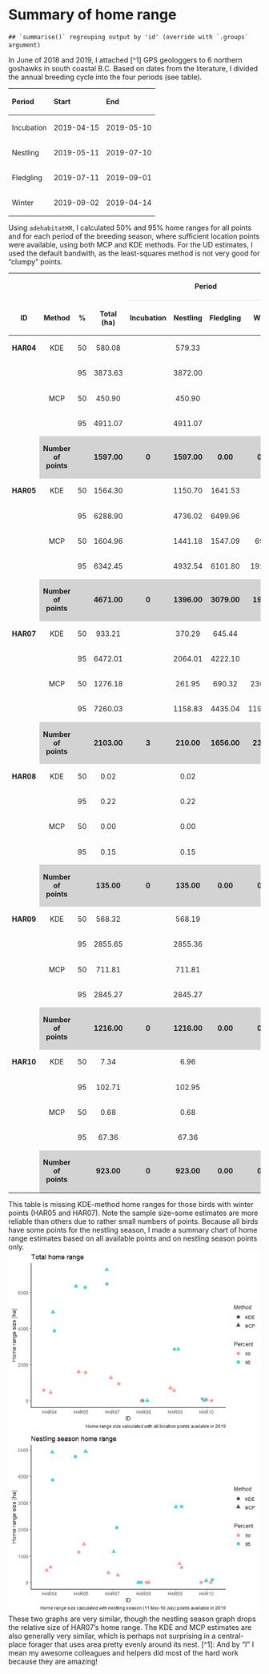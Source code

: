 Summary of home range
================

    ## `summarise()` regrouping output by 'id' (override with `.groups` argument)

In June of 2018 and 2019, I attached \[^1\] GPS geologgers to 6 northern
goshawks in south coastal B.C. Based on dates from the literature, I
divided the annual breeding cycle into the four periods (see table).

<table class="table table-condensed" style="width: auto !important; ">

<thead>

<tr>

<th style="text-align:left;">

Period

</th>

<th style="text-align:left;">

Start

</th>

<th style="text-align:left;">

End

</th>

</tr>

</thead>

<tbody>

<tr>

<td style="text-align:left;">

Incubation

</td>

<td style="text-align:left;">

2019-04-15

</td>

<td style="text-align:left;">

2019-05-10

</td>

</tr>

<tr>

<td style="text-align:left;">

Nestling

</td>

<td style="text-align:left;">

2019-05-11

</td>

<td style="text-align:left;">

2019-07-10

</td>

</tr>

<tr>

<td style="text-align:left;">

Fledgling

</td>

<td style="text-align:left;">

2019-07-11

</td>

<td style="text-align:left;">

2019-09-01

</td>

</tr>

<tr>

<td style="text-align:left;">

Winter

</td>

<td style="text-align:left;">

2019-09-02

</td>

<td style="text-align:left;">

2019-04-14

</td>

</tr>

</tbody>

</table>

Using `adehabitatHR`, I calculated 50% and 95% home ranges for all
points and for each period of the breeding season, where sufficient
location points were available, using both MCP and KDE methods. For the
UD estimates, I used the default bandwith, as the least-squares method
is not very good for “clumpy” points.

<table class="table" style="margin-left: auto; margin-right: auto;">

<thead>

<tr>

<th style="border-bottom:hidden" colspan="4">

</th>

<th style="border-bottom:hidden; padding-bottom:0; padding-left:3px;padding-right:3px;text-align: center; " colspan="4">

<div style="border-bottom: 1px solid #ddd; padding-bottom: 5px; ">

Period

</div>

</th>

</tr>

<tr>

<th style="text-align:center;">

ID

</th>

<th style="text-align:center;">

Method

</th>

<th style="text-align:center;">

%

</th>

<th style="text-align:center;">

Total (ha)

</th>

<th style="text-align:center;">

Incubation

</th>

<th style="text-align:center;">

Nestling

</th>

<th style="text-align:center;">

Fledgling

</th>

<th style="text-align:center;">

Winter

</th>

</tr>

</thead>

<tbody>

<tr>

<td style="text-align:center;font-weight: bold;vertical-align: top !important;" rowspan="5">

HAR04

</td>

<td style="text-align:center;vertical-align: top !important;" rowspan="2">

KDE

</td>

<td style="text-align:center;">

50

</td>

<td style="text-align:center;">

580.08

</td>

<td style="text-align:center;">

</td>

<td style="text-align:center;">

579.33

</td>

<td style="text-align:center;">

</td>

<td style="text-align:center;">

</td>

</tr>

<tr>

<td style="text-align:center;">

95

</td>

<td style="text-align:center;">

3873.63

</td>

<td style="text-align:center;">

</td>

<td style="text-align:center;">

3872.00

</td>

<td style="text-align:center;">

</td>

<td style="text-align:center;">

</td>

</tr>

<tr>

<td style="text-align:center;vertical-align: top !important;" rowspan="2">

MCP

</td>

<td style="text-align:center;">

50

</td>

<td style="text-align:center;">

450.90

</td>

<td style="text-align:center;">

</td>

<td style="text-align:center;">

450.90

</td>

<td style="text-align:center;">

</td>

<td style="text-align:center;">

</td>

</tr>

<tr>

<td style="text-align:center;">

95

</td>

<td style="text-align:center;">

4911.07

</td>

<td style="text-align:center;">

</td>

<td style="text-align:center;">

4911.07

</td>

<td style="text-align:center;">

</td>

<td style="text-align:center;">

</td>

</tr>

<tr>

<td style="text-align:center;font-weight: bold;background-color: lightgray !important;">

Number of points

</td>

<td style="text-align:center;font-weight: bold;background-color: lightgray !important;">

</td>

<td style="text-align:center;font-weight: bold;background-color: lightgray !important;">

1597.00

</td>

<td style="text-align:center;font-weight: bold;background-color: lightgray !important;">

0

</td>

<td style="text-align:center;font-weight: bold;background-color: lightgray !important;">

1597.00

</td>

<td style="text-align:center;font-weight: bold;background-color: lightgray !important;">

0.00

</td>

<td style="text-align:center;font-weight: bold;background-color: lightgray !important;">

0.00

</td>

</tr>

<tr>

<td style="text-align:center;font-weight: bold;vertical-align: top !important;" rowspan="5">

HAR05

</td>

<td style="text-align:center;vertical-align: top !important;" rowspan="2">

KDE

</td>

<td style="text-align:center;">

50

</td>

<td style="text-align:center;">

1564.30

</td>

<td style="text-align:center;">

</td>

<td style="text-align:center;">

1150.70

</td>

<td style="text-align:center;">

1641.53

</td>

<td style="text-align:center;">

</td>

</tr>

<tr>

<td style="text-align:center;">

95

</td>

<td style="text-align:center;">

6288.90

</td>

<td style="text-align:center;">

</td>

<td style="text-align:center;">

4736.02

</td>

<td style="text-align:center;">

6499.96

</td>

<td style="text-align:center;">

</td>

</tr>

<tr>

<td style="text-align:center;vertical-align: top !important;" rowspan="2">

MCP

</td>

<td style="text-align:center;">

50

</td>

<td style="text-align:center;">

1604.96

</td>

<td style="text-align:center;">

</td>

<td style="text-align:center;">

1441.18

</td>

<td style="text-align:center;">

1547.09

</td>

<td style="text-align:center;">

69.24

</td>

</tr>

<tr>

<td style="text-align:center;">

95

</td>

<td style="text-align:center;">

6342.45

</td>

<td style="text-align:center;">

</td>

<td style="text-align:center;">

4932.54

</td>

<td style="text-align:center;">

6101.80

</td>

<td style="text-align:center;">

1925.01

</td>

</tr>

<tr>

<td style="text-align:center;font-weight: bold;background-color: lightgray !important;">

Number of points

</td>

<td style="text-align:center;font-weight: bold;background-color: lightgray !important;">

</td>

<td style="text-align:center;font-weight: bold;background-color: lightgray !important;">

4671.00

</td>

<td style="text-align:center;font-weight: bold;background-color: lightgray !important;">

0

</td>

<td style="text-align:center;font-weight: bold;background-color: lightgray !important;">

1396.00

</td>

<td style="text-align:center;font-weight: bold;background-color: lightgray !important;">

3079.00

</td>

<td style="text-align:center;font-weight: bold;background-color: lightgray !important;">

196.00

</td>

</tr>

<tr>

<td style="text-align:center;font-weight: bold;vertical-align: top !important;" rowspan="5">

HAR07

</td>

<td style="text-align:center;vertical-align: top !important;" rowspan="2">

KDE

</td>

<td style="text-align:center;">

50

</td>

<td style="text-align:center;">

933.21

</td>

<td style="text-align:center;">

</td>

<td style="text-align:center;">

370.29

</td>

<td style="text-align:center;">

645.44

</td>

<td style="text-align:center;">

</td>

</tr>

<tr>

<td style="text-align:center;">

95

</td>

<td style="text-align:center;">

6472.01

</td>

<td style="text-align:center;">

</td>

<td style="text-align:center;">

2064.01

</td>

<td style="text-align:center;">

4222.10

</td>

<td style="text-align:center;">

</td>

</tr>

<tr>

<td style="text-align:center;vertical-align: top !important;" rowspan="2">

MCP

</td>

<td style="text-align:center;">

50

</td>

<td style="text-align:center;">

1276.18

</td>

<td style="text-align:center;">

</td>

<td style="text-align:center;">

261.95

</td>

<td style="text-align:center;">

690.32

</td>

<td style="text-align:center;">

2368.20

</td>

</tr>

<tr>

<td style="text-align:center;">

95

</td>

<td style="text-align:center;">

7260.03

</td>

<td style="text-align:center;">

</td>

<td style="text-align:center;">

1158.83

</td>

<td style="text-align:center;">

4435.04

</td>

<td style="text-align:center;">

11938.74

</td>

</tr>

<tr>

<td style="text-align:center;font-weight: bold;background-color: lightgray !important;">

Number of points

</td>

<td style="text-align:center;font-weight: bold;background-color: lightgray !important;">

</td>

<td style="text-align:center;font-weight: bold;background-color: lightgray !important;">

2103.00

</td>

<td style="text-align:center;font-weight: bold;background-color: lightgray !important;">

3

</td>

<td style="text-align:center;font-weight: bold;background-color: lightgray !important;">

210.00

</td>

<td style="text-align:center;font-weight: bold;background-color: lightgray !important;">

1656.00

</td>

<td style="text-align:center;font-weight: bold;background-color: lightgray !important;">

234.00

</td>

</tr>

<tr>

<td style="text-align:center;font-weight: bold;vertical-align: top !important;" rowspan="5">

HAR08

</td>

<td style="text-align:center;vertical-align: top !important;" rowspan="2">

KDE

</td>

<td style="text-align:center;">

50

</td>

<td style="text-align:center;">

0.02

</td>

<td style="text-align:center;">

</td>

<td style="text-align:center;">

0.02

</td>

<td style="text-align:center;">

</td>

<td style="text-align:center;">

</td>

</tr>

<tr>

<td style="text-align:center;">

95

</td>

<td style="text-align:center;">

0.22

</td>

<td style="text-align:center;">

</td>

<td style="text-align:center;">

0.22

</td>

<td style="text-align:center;">

</td>

<td style="text-align:center;">

</td>

</tr>

<tr>

<td style="text-align:center;vertical-align: top !important;" rowspan="2">

MCP

</td>

<td style="text-align:center;">

50

</td>

<td style="text-align:center;">

0.00

</td>

<td style="text-align:center;">

</td>

<td style="text-align:center;">

0.00

</td>

<td style="text-align:center;">

</td>

<td style="text-align:center;">

</td>

</tr>

<tr>

<td style="text-align:center;">

95

</td>

<td style="text-align:center;">

0.15

</td>

<td style="text-align:center;">

</td>

<td style="text-align:center;">

0.15

</td>

<td style="text-align:center;">

</td>

<td style="text-align:center;">

</td>

</tr>

<tr>

<td style="text-align:center;font-weight: bold;background-color: lightgray !important;">

Number of points

</td>

<td style="text-align:center;font-weight: bold;background-color: lightgray !important;">

</td>

<td style="text-align:center;font-weight: bold;background-color: lightgray !important;">

135.00

</td>

<td style="text-align:center;font-weight: bold;background-color: lightgray !important;">

0

</td>

<td style="text-align:center;font-weight: bold;background-color: lightgray !important;">

135.00

</td>

<td style="text-align:center;font-weight: bold;background-color: lightgray !important;">

0.00

</td>

<td style="text-align:center;font-weight: bold;background-color: lightgray !important;">

0.00

</td>

</tr>

<tr>

<td style="text-align:center;font-weight: bold;vertical-align: top !important;" rowspan="5">

HAR09

</td>

<td style="text-align:center;vertical-align: top !important;" rowspan="2">

KDE

</td>

<td style="text-align:center;">

50

</td>

<td style="text-align:center;">

568.32

</td>

<td style="text-align:center;">

</td>

<td style="text-align:center;">

568.19

</td>

<td style="text-align:center;">

</td>

<td style="text-align:center;">

</td>

</tr>

<tr>

<td style="text-align:center;">

95

</td>

<td style="text-align:center;">

2855.65

</td>

<td style="text-align:center;">

</td>

<td style="text-align:center;">

2855.36

</td>

<td style="text-align:center;">

</td>

<td style="text-align:center;">

</td>

</tr>

<tr>

<td style="text-align:center;vertical-align: top !important;" rowspan="2">

MCP

</td>

<td style="text-align:center;">

50

</td>

<td style="text-align:center;">

711.81

</td>

<td style="text-align:center;">

</td>

<td style="text-align:center;">

711.81

</td>

<td style="text-align:center;">

</td>

<td style="text-align:center;">

</td>

</tr>

<tr>

<td style="text-align:center;">

95

</td>

<td style="text-align:center;">

2845.27

</td>

<td style="text-align:center;">

</td>

<td style="text-align:center;">

2845.27

</td>

<td style="text-align:center;">

</td>

<td style="text-align:center;">

</td>

</tr>

<tr>

<td style="text-align:center;font-weight: bold;background-color: lightgray !important;">

Number of points

</td>

<td style="text-align:center;font-weight: bold;background-color: lightgray !important;">

</td>

<td style="text-align:center;font-weight: bold;background-color: lightgray !important;">

1216.00

</td>

<td style="text-align:center;font-weight: bold;background-color: lightgray !important;">

0

</td>

<td style="text-align:center;font-weight: bold;background-color: lightgray !important;">

1216.00

</td>

<td style="text-align:center;font-weight: bold;background-color: lightgray !important;">

0.00

</td>

<td style="text-align:center;font-weight: bold;background-color: lightgray !important;">

0.00

</td>

</tr>

<tr>

<td style="text-align:center;font-weight: bold;vertical-align: top !important;" rowspan="5">

HAR10

</td>

<td style="text-align:center;vertical-align: top !important;" rowspan="2">

KDE

</td>

<td style="text-align:center;">

50

</td>

<td style="text-align:center;">

7.34

</td>

<td style="text-align:center;">

</td>

<td style="text-align:center;">

6.96

</td>

<td style="text-align:center;">

</td>

<td style="text-align:center;">

</td>

</tr>

<tr>

<td style="text-align:center;">

95

</td>

<td style="text-align:center;">

102.71

</td>

<td style="text-align:center;">

</td>

<td style="text-align:center;">

102.95

</td>

<td style="text-align:center;">

</td>

<td style="text-align:center;">

</td>

</tr>

<tr>

<td style="text-align:center;vertical-align: top !important;" rowspan="2">

MCP

</td>

<td style="text-align:center;">

50

</td>

<td style="text-align:center;">

0.68

</td>

<td style="text-align:center;">

</td>

<td style="text-align:center;">

0.68

</td>

<td style="text-align:center;">

</td>

<td style="text-align:center;">

</td>

</tr>

<tr>

<td style="text-align:center;">

95

</td>

<td style="text-align:center;">

67.36

</td>

<td style="text-align:center;">

</td>

<td style="text-align:center;">

67.36

</td>

<td style="text-align:center;">

</td>

<td style="text-align:center;">

</td>

</tr>

<tr>

<td style="text-align:center;font-weight: bold;background-color: lightgray !important;">

Number of points

</td>

<td style="text-align:center;font-weight: bold;background-color: lightgray !important;">

</td>

<td style="text-align:center;font-weight: bold;background-color: lightgray !important;">

923.00

</td>

<td style="text-align:center;font-weight: bold;background-color: lightgray !important;">

0

</td>

<td style="text-align:center;font-weight: bold;background-color: lightgray !important;">

923.00

</td>

<td style="text-align:center;font-weight: bold;background-color: lightgray !important;">

0.00

</td>

<td style="text-align:center;font-weight: bold;background-color: lightgray !important;">

0.00

</td>

</tr>

</tbody>

</table>

This table is missing KDE-method home ranges for those birds with winter
points (HAR05 and HAR07). Note the sample size–some estimates are more
reliable than others due to rather small numbers of points. Because all
birds have some points for the nestling season, I made a summary chart
of home range estimates based on all available points and on nestling
season points only.
![](20191223_homerange_summary_files/figure-gfm/unnamed-chunk-5-1.png)<!-- -->![](20191223_homerange_summary_files/figure-gfm/unnamed-chunk-5-2.png)<!-- -->
These two graphs are very similar, though the nestling season graph
drops the relative size of HAR07’s home range. The KDE and MCP estimates
are also generally very similar, which is perhaps not surprising in a
central-place forager that uses area pretty evenly around its nest.
\[^1\]: And by “I” I mean my awesome colleagues and helpers did most of
the hard work because they are amazing\!
